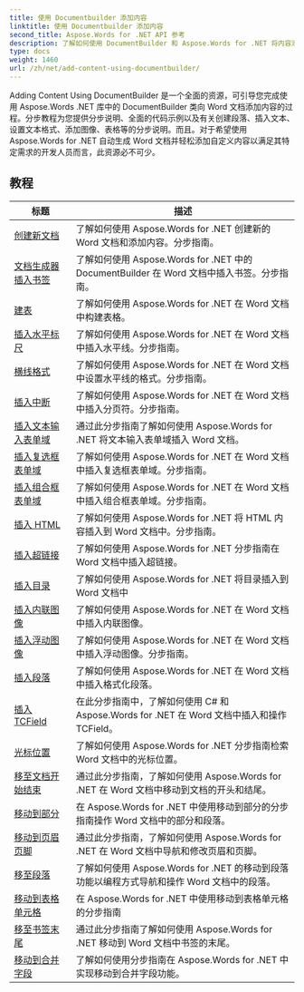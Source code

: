 ```yaml
---
title: 使用 Documentbuilder 添加内容
linktitle: 使用 Documentbuilder 添加内容
second_title: Aspose.Words for .NET API 参考
description: 了解如何使用 DocumentBuilder 和 Aspose.Words for .NET 将内容添加到您的 Word 文档。带有详细代码示例的动手教程。
type: docs
weight: 1460
url: /zh/net/add-content-using-documentbuilder/
---
```


Adding Content Using DocumentBuilder 是一个全面的资源，可引导您完成使用 Aspose.Words .NET 库中的 DocumentBuilder 类向 Word 文档添加内容的过程。分步教程为您提供分步说明、全面的代码示例以及有关创建段落、插入文本、设置文本格式、添加图像、表格等的分步说明。而且。对于希望使用 Aspose.Words for .NET 自动生成 Word 文档并轻松添加自定义内容以满足其特定需求的开发人员而言，此资源必不可少。

 ## 教程
| 标题 | 描述 |
| --- | --- |
| [创建新文档](./create-new-document/) | 了解如何使用 Aspose.Words for .NET 创建新的 Word 文档和添加内容。分步指南。 |
| [文档生成器插入书签](./document-builder-insert-bookmark/) | 了解如何使用 Aspose.Words for .NET 中的 DocumentBuilder 在 Word 文档中插入书签。分步指南。 |
| [建表](./build-table/) | 了解如何使用 Aspose.Words for .NET 在 Word 文档中构建表格。 |
| [插入水平标尺](./insert-horizontal-rule/) | 了解如何使用 Aspose.Words for .NET 在 Word 文档中插入水平线。分步指南。 |
| [横线格式](./horizontal-rule-format/) | 了解如何使用 Aspose.Words for .NET 在 Word 文档中设置水平线的格式。分步指南。 |
| [插入中断](./insert-break/) | 了解如何使用 Aspose.Words for .NET 在 Word 文档中插入分页符。分步指南。 |
| [插入文本输入表单域](./insert-text-input-form-field/) | 通过此分步指南了解如何使用 Aspose.Words for .NET 将文本输入表单域插入 Word 文档。 |
| [插入复选框表单域](./insert-check-box-form-field/) | 了解如何使用 Aspose.Words for .NET 在 Word 文档中插入复选框表单域。分步指南。 |
| [插入组合框表单域](./insert-combo-box-form-field/) | 了解如何使用 Aspose.Words for .NET 在 Word 文档中插入组合框表单域。分步指南。 |
| [插入 HTML](./insert-html/) | 了解如何使用 Aspose.Words for .NET 将 HTML 内容插入到 Word 文档中。分步指南。 |
| [插入超链接](./insert-hyperlink/) | 了解如何使用 Aspose.Words for .NET 分步指南在 Word 文档中插入超链接。 |
| [插入目录](./insert-table-of-contents/) | 了解如何使用 Aspose.Words for .NET 将目录插入到 Word 文档中 |
| [插入内联图像](./insert-inline-image/) | 了解如何使用 Aspose.Words for .NET 在 Word 文档中插入内联图像。 |
| [插入浮动图像](./insert-floating-image/) | 了解如何使用 Aspose.Words for .NET 在 Word 文档中插入浮动图像。分步指南。 |
| [插入段落](./insert-paragraph/) | 了解如何使用 Aspose.Words for .NET 在 Word 文档中插入格式化段落。 |
| [插入 TCField](./insert-tcfield/) | 在此分步指南中，了解如何使用 C# 和 Aspose.Words for .NET 在 Word 文档中插入和操作 TCField。 |
| [光标位置](./cursor-position/) | 了解如何使用 Aspose.Words for .NET 分步指南检索 Word 文档中的光标位置。 |
| [移至文档开始结束](./move-to-document-start-end/) | 通过此分步指南，了解如何使用 Aspose.Words for .NET 在 Word 文档中移动到文档的开头和结尾。|
| [移动到部分](./move-to-section/) | 在 Aspose.Words for .NET 中使用移动到部分的分步指南操作 Word 文档中的部分和段落。 |
| [移动到页眉页脚](./move-to-headers-footers/) | 通过此分步指南，了解如何使用 Aspose.Words for .NET 在 Word 文档中导航和修改页眉和页脚。 |
| [移至段落](./move-to-paragraph/) | 了解如何使用 Aspose.Words for .NET 的移动到段落功能以编程方式导航和操作 Word 文档中的段落。 |
| [移动到表格单元格](./move-to-table-cell/) | 在 Aspose.Words for .NET 中使用移动到表格单元格的分步指南 |
| [移至书签末尾](./move-to-bookmark-end/) | 通过此分步指南了解如何使用 Aspose.Words for .NET 移动到 Word 文档中书签的末尾。 |
| [移动到合并字段](./move-to-merge-field/) | 了解如何使用分步指南在 Aspose.Words for .NET 中实现移动到合并字段功能。 |